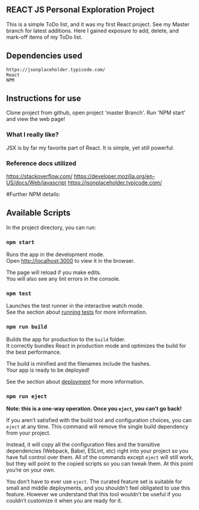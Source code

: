 ## REACT JS Personal Exploration Project

This is a simple ToDo list, and it was my first React project. See my Master branch for latest additions. Here I gained exposure to add, delete, and mark-off items of my ToDo list. 


## Dependencies used
    https://jsonplaceholder.typicode.com/
    React
    NPM
    
## Instructions for use 

Clone project from github, open project 'master Branch'. Run 'NPM start' and view the web page!

### What I really like?

JSX is by far my favorite part of React. It is simple, yet still powerful. 

### Reference docs utilized

https://stackoverflow.com/
https://developer.mozilla.org/en-US/docs/Web/javascript
https://jsonplaceholder.typicode.com/



#Further NPM details:


## Available Scripts

In the project directory, you can run:

### `npm start`

Runs the app in the development mode.<br>
Open [http://localhost:3000](http://localhost:3000) to view it in the browser.

The page will reload if you make edits.<br>
You will also see any lint errors in the console.

### `npm test`

Launches the test runner in the interactive watch mode.<br>
See the section about [running tests](https://facebook.github.io/create-react-app/docs/running-tests) for more information.

### `npm run build`

Builds the app for production to the `build` folder.<br>
It correctly bundles React in production mode and optimizes the build for the best performance.

The build is minified and the filenames include the hashes.<br>
Your app is ready to be deployed!

See the section about [deployment](https://facebook.github.io/create-react-app/docs/deployment) for more information.

### `npm run eject`

**Note: this is a one-way operation. Once you `eject`, you can’t go back!**

If you aren’t satisfied with the build tool and configuration choices, you can `eject` at any time. This command will remove the single build dependency from your project.

Instead, it will copy all the configuration files and the transitive dependencies (Webpack, Babel, ESLint, etc) right into your project so you have full control over them. All of the commands except `eject` will still work, but they will point to the copied scripts so you can tweak them. At this point you’re on your own.

You don’t have to ever use `eject`. The curated feature set is suitable for small and middle deployments, and you shouldn’t feel obligated to use this feature. However we understand that this tool wouldn’t be useful if you couldn’t customize it when you are ready for it.

